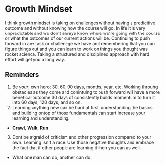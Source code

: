 # Growth Mindset

I think growth mindset is taking on challenges without having a predicitive outcome and without knowing how the course will go. In life it is very unpredictable and we don't always know where we're going with the course or what the outcomes of our current actions will be. Continuing to push forward in any task or challenege we have and remembering that you can figure things out and you can learn to work on things you thought was rocket science. Taking a structured and disciplined approach with hard effort will get you a long way.

## Reminders

1. Be *_your_*, own hero; 30, 60, 90 days, months, year, etc. Working throuhg obstacles as they come and conintuing to push forward will have a more benefical outcome 30 days of consistently builds momentum to turn it into 60 days, 120 days, and so on. 
2.  Learning anything new can be hard at first, understanding the basics and building ontop of those fundamentals can start increase your learning and understanding.
- **Crawl**, **Walk**, **Run**

3. Dont be afgraid of criticism and other progression compared to your own. Learning isn't a race. Use those negative thoughts and embrace the fact that if other people are learning it then you can as well.
  - What one man can do, another can do.
